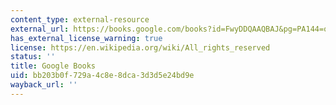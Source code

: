 ```yaml
---
content_type: external-resource
external_url: https://books.google.com/books?id=FwyDDQAAQBAJ&pg=PA144=onepage#v=onepage&q&f=false
has_external_license_warning: true
license: https://en.wikipedia.org/wiki/All_rights_reserved
status: ''
title: Google Books
uid: bb203b0f-729a-4c8e-8dca-3d3d5e24bd9e
wayback_url: ''
---
```

